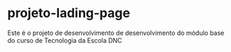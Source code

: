 # projeto-lading-page
Este é o projeto de desenvolvimento de desenvolvimento do módulo base do curso de Tecnologia da Escola DNC
